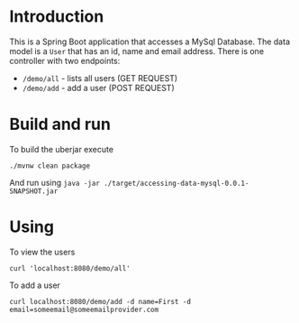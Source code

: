 # Introduction

This is a Spring Boot application that accesses a MySql Database.  The data model is a `User` that has an id, name and email address.  There is one controller with two endpoints:

* `/demo/all` - lists all users  (GET REQUEST)
* `/demo/add` - add a user (POST REQUEST)

# Build and run

To build the uberjar execute
```
./mvnw clean package
```
And run using `java -jar ./target/accessing-data-mysql-0.0.1-SNAPSHOT.jar`

# Using

To view the users
```
curl 'localhost:8080/demo/all'
```

To add a user
```
curl localhost:8080/demo/add -d name=First -d email=someemail@someemailprovider.com
```

